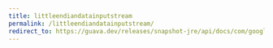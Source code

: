 ```yaml
---
title: littleendiandatainputstream
permalink: /littleendiandatainputstream/
redirect_to: https://guava.dev/releases/snapshot-jre/api/docs/com/google/common/io/LittleEndianDataInputStream.html
---
```

